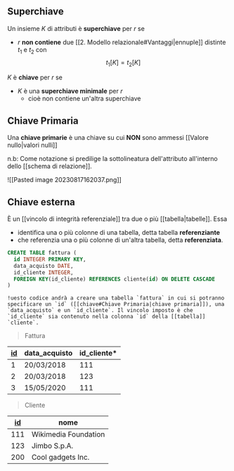 ## Superchiave
Un insieme $K$ di attributi è **superchiave** per $r$ se 
- $r$ **non contiene** due [[2. Modello relazionale#Vantaggi|ennuple]] distinte $t_1$ e $t_2$ con $$t_{1}[K] = t_{2}[K]$$

$K$ è **chiave** per $r$ se
- $K$ è una **superchiave minimale** per $r$
	- cioè non contiene un'altra superchiave

## Chiave Primaria
Una **chiave primarie** è una chiave su cui **NON** sono ammessi [[Valore nullo|valori nulli]]

n.b: Come notazione si predilige la sottolineatura dell'attributo all'interno dello [[schema di relazione]].

![[Pasted image 20230817162037.png]]

## Chiave esterna
È un [[vincolo di integrità referenziale]] tra due o più [[tabella|tabelle]]. Essa 
- identifica una o più colonne di una tabella, detta tabella **referenziante**
- che referenzia una o più colonne di un'altra tabella, detta **referenziata**.

```sql
CREATE TABLE fattura (
  id INTEGER PRIMARY KEY,
  data_acquisto DATE,
  id_cliente INTEGER,
  FOREIGN KEY(id_cliente) REFERENCES cliente(id) ON DELETE CASCADE
)
```

```ad-example
!uesto codice andrà a creare una tabella `fattura` in cui si potranno specificare un `id` ([[chiave#Chiave Primaria|chiave primaria]]), una `data_acquisto` e un `id_cliente`. Il vincolo imposto è che `id_cliente` sia contenuto nella colonna `id` della [[tabella]] `cliente`.
```


> Fattura

| <u>id</u>  | data_acquisto | id_cliente* |
| --- | ------------- | ---------- |
| 1   | 20/03/2018    | 111        |
| 2   | 20/03/2018    | 123        |
| 3   | 15/05/2020    | 111        |

> Cliente

| <u>id</u>  | nome                 |
| --- | -------------------- |
| 111 | Wikimedia Foundation |
| 123 | Jimbo S.p.A.         |
| 200 | Cool gadgets Inc.    |
